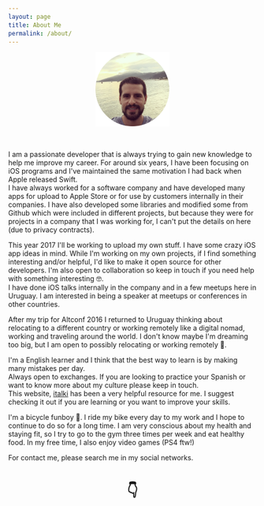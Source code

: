 ```yaml
---
layout: page
title: About Me
permalink: /about/
---
```


<div align="center">
<img src="/assets/images/avatar.png" alt="Img Profile" style="width:150px;height:150px;margin-bottom:0.8cm;">
</div>

<p>I am a passionate developer that is always trying to gain new knowledge to help me improve my career. For around six years, I have been focusing on iOS programs and I've maintained the same motivation I had back when Apple released Swift.<br>I have always worked for a software company and have developed many apps for upload to Apple Store or for use by customers internally in their companies. I have also developed some libraries and modified some from Github which were included in different projects, but because they were for projects in a company that I was working for, I can't put the details on here (due to privacy contracts).</p>  

<p>This year 2017 I'll be working to upload my own stuff. I have some crazy iOS app ideas in mind. While I'm working on my own projects, if I find something interesting and/or helpful, I'd like to make it open source for other developers. I'm also open to collaboration so keep in touch if you need help with something interesting &#x1F913;.<br>I have done iOS talks internally in the company and in a few meetups here in Uruguay. I am interested in being a speaker at meetups or conferences in other countries.</p>

<p>After my trip for Altconf 2016 I returned to Uruguay thinking about relocating to a different country or working remotely like a digital nomad, working and traveling around the world. I don't know maybe I'm dreaming too big, but I am open to possibly relocating or working remotely &#x1F680;.</p>

<p>I'm a English learner and I think that the best way to learn is by making many mistakes per day.<br>Always open to exchanges. If you are looking to practice your Spanish or want to know more about my culture please keep in touch.<br>This website, <a href="https://www.italki.com/i/AH6fAd" target="_blank">italki</a> has been a very helpful resource for me. I suggest checking it out if you are learning or you want to improve your skills.</p>

<p>I'm a bicycle funboy &#x1F6B4;. I ride my bike every day to my work and I hope to continue to do so for a long time. I am very conscious about my health and staying fit, so I try to go to the gym three times per week and eat healthy food. In my free time, I also enjoy video games (PS4 ftw!)</p>

<p> For contact me, please search me in my social networks.</p>

<div align="center">
  <H1>&#x1F447;</H1>
</div>